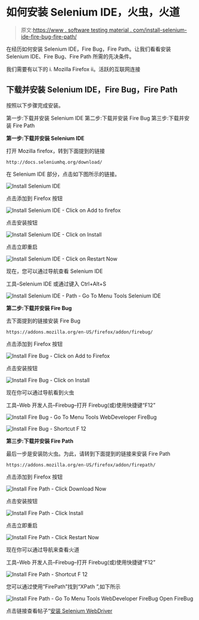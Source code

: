 # 如何安装 Selenium IDE，火虫，火道

> 原文:[https://www . software testing material . com/install-selenium-ide-fire-bug-fire-path/](https://www.softwaretestingmaterial.com/install-selenium-ide-fire-bug-fire-path/)

在经历如何安装 Selenium IDE，Fire Bug，Fire Path。让我们看看安装 Selenium IDE、Fire Bug、Fire Path 所需的先决条件。

我们需要有以下的
i. Mozilla Firefox
ii。活跃的互联网连接

## 下载并安装 Selenium IDE，Fire Bug，Fire Path

按照以下步骤完成安装。

第一步:下载并安装 Selenium IDE
第二步:下载并安装 Fire Bug
第三步:下载并安装 Fire Path

**第一步:下载并安装 Selenium IDE**

打开 Mozilla firefox，转到下面提到的链接

```
http://docs.seleniumhq.org/download/
```

在 Selenium IDE 部分，点击如下图所示的链接。

![Install Selenium IDE](img/9d8f70ebf09ca1f16f175bf77f14f0ca.png "Install Selenium IDE")

点击添加到 Firefox 按钮

![Install Selenium IDE - Click on Add to firefox](img/3a1bb32d6878d42898533026b5f5d3f6.png "Install Selenium IDE - Click on Add to firefox")

点击安装按钮

![Install Selenium IDE - Click on Install](img/1b59e803dd8dd71a15e9a386492056b7.png "Install Selenium IDE - Click on Install")

点击立即重启

![Install Selenium IDE - Click on Restart Now](img/77bac9a24fa343ec6726d2ce83db8df0.png "Install Selenium IDE - Click on Restart Now")

现在，您可以通过导航查看 Selenium IDE

工具–Selenium IDE 或通过键入 Ctrl+Alt+S

![Install Selenium IDE - Path - Go To Menu Tools Selenium IDE](img/3b68efac3079a80d31c64018e8d00254.png "Install Selenium IDE - Path - Go To Menu Tools Selenium IDE")

**第二步:下载并安装 Fire Bug**

去下面提到的链接安装 Fire Bug

```
https://addons.mozilla.org/en-US/firefox/addon/firebug/
```

点击添加到 Firefox 按钮

![Install Fire Bug - Click on Add to Firefox](img/71b5ecf071a776c88caad5e48419ab07.png "Install Fire Bug - Click on Add to Firefox")

点击安装按钮

![Install Fire Bug - Click on Install](img/99e284b59993dcd10e9825b7853c2bbe.png "Install Fire Bug - Click on Install")

现在你可以通过导航看到火虫

工具–Web 开发人员–Firebug–打开 Firebug(或)使用快捷键“F12”

![Install Fire Bug - Go To Menu Tools WebDeveloper FireBug](img/90c5c5585907ff9f9806fbeaf3e6faec.png "Install Fire Bug - Go To Menu Tools WebDeveloper FireBug")

![Install Fire Bug - Shortcut F 12](img/c0de9f9322ca436ad50bbab71b6da386.png "Install Fire Bug - Shortcut F 12")

**第三步:下载并安装 Fire Path**

最后一步是安装防火虫。为此，请转到下面提到的链接来安装 Fire Path

```
https://addons.mozilla.org/en-US/firefox/addon/firepath/
```

点击添加到 Firefox 按钮

![Install Fire Path - Click Download Now](img/f761bd2d8289a1f134d5dabf6724ddb7.png "Install Fire Path - Click Download Now")

点击安装按钮

![Install Fire Path - Click Install](img/2851559cf7163cad555cfcbcc2bd5f47.png "Install Fire Path - Click Install")

点击立即重启

![Install Fire Path - Click Restart Now](img/10479da154a986d69eccbafb73693944.png "Install Fire Path - Click Restart Now")

现在你可以通过导航来查看火道

工具–Web 开发人员–Firebug–打开 Firebug(或)使用快捷键“F12”

![Install Fire Path - Shortcut F 12](img/90c5c5585907ff9f9806fbeaf3e6faec.png "Install Fire Path - Shortcut F 12")

您可以通过使用“FirePath”找到“XPath ”,如下所示

![Install Fire Path - Go To Menu Tools WebDeveloper FireBug Open FireBug](img/2c88db1f456f03d8c25c19c078bee22b.png "Install Fire Path - Go To Menu Tools WebDeveloper FireBug Open FireBug")

点击链接查看帖子“[安装 Selenium WebDriver](https://www.softwaretestingmaterial.com/install-selenium-webdriver/)